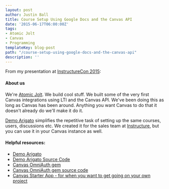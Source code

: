 ```yaml
---
layout: post
author: Justin Ball
title: Course Setup Using Google Docs and the Canvas API
date: '2015-06-17T06:00:00Z'
tags:
- Atomic Jolt
- Canvas
- Programming
templateKey: blog-post
path: "/course-setup-using-google-docs-and-the-canvas-api"
description: ''
---
```


<p>From my presentation at <a href="http://www.canvaslms.com/news/instructurecon/">InstructureCon 2015</a>:</p>

<h4>About us</h4>
<p>We're <a href="http://www.atomicjolt.com/c/canvas-landing.html">Atomic Jolt</a>. We build cool stuff. We built some of the very first Canvas integrations using LTI and the Canvas API. We've been doing this as long as Canvas has been around. Anything you want Canvas to do that it doesn't already do we'll make it do it.</p>

<a href="http://demoarigato.herokuapp.com/">Demo Arigato</a> simplifies the repetitive task of setting up the same courses, users, discussions etc. We created it for the sales team at <a href="http://www.instructure.com/">Instructure</a>, but you can use it in your Canvas instance as well.

<h4>Helpful resources:</h4>
<ul>
 <li><a href="http://demoarigato.herokuapp.com/">Demo Arigato</a></li>
 <li><a href="https://github.com/atomicjolt/demo_arigato">Demo Arigato Source Code</a></li>
 <li><a href="https://rubygems.org/gems/omniauth-canvas/versions/0.1.0">Canvas OmniAuth gem</a></li>
 <li><a href="https://github.com/atomicjolt/omniauth-canvas">Canvas OmniAuth gem source code</a></li>
 <li><a href="https://github.com/atomicjolt/canvas_starter_app">Canvas Starter App - for when you want to get going on your own project</a></li>
</ul>
